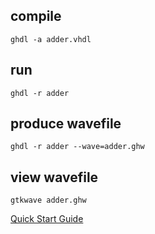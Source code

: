 ## compile 
`ghdl -a adder.vhdl`

## run
`ghdl -r adder`

## produce wavefile 
`ghdl -r adder --wave=adder.ghw`

## view wavefile 
`gtkwave adder.ghw`

[Quick Start Guide](https://ghdl.github.io/ghdl/quick_start/index.html)
